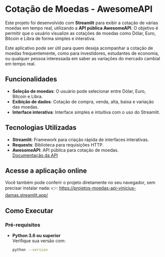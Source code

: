# Cotação de Moedas - AwesomeAPI

Este projeto foi desenvolvido com **Streamlit** para exibir a cotação de várias moedas em tempo real, utilizando a **API pública AwesomeAPI**. O objetivo é permitir que o usuário visualize as cotações de moedas como Dólar, Euro, Bitcoin e Libra de forma simples e interativa.

Este aplicativo pode ser útil para quem deseja acompanhar a cotação de moedas frequentemente, como para investidores, estudantes de economia, ou qualquer pessoa interessada em saber as variações do mercado cambial em tempo real.

## Funcionalidades

- **Seleção de moedas**: O usuário pode selecionar entre Dólar, Euro, Bitcoin e Libra.
- **Exibição de dados**: Cotação de compra, venda, alta, baixa e variação das moedas.
- **Interface interativa**: Interface simples e intuitiva com o uso do Streamlit.

## Tecnologias Utilizadas

- **Streamlit**: Framework para criação rápida de interfaces interativas.
- **Requests**: Biblioteca para requisições HTTP.
- **AwesomeAPI**: API pública para cotação de moedas.  
  [Documentação da API](https://economia.awesomeapi.com.br/)

## Acesse a aplicação online

Você também pode conferir o projeto diretamente no seu navegador, sem precisar instalar nada: 
👉: https://projetos-moedas-api-vinicius-damas.streamlit.app/

## Como Executar

### Pré-requisitos

- **Python 3.6 ou superior**  
  Verifique sua versão com:
  ```bash
  python --version
